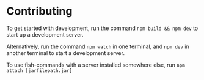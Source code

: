 
# Contributing

To get started with development, run the command `npm build && npm dev` to start up a development server.

Alternatively, run the command `npm watch` in one terminal, and `npm dev` in another terminal to start a development server.

To use fish-commands with a server installed somewhere else, run `npm attach [jarfilepath.jar]`

